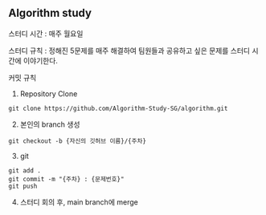 ## Algorithm study

스터디 시간 : 매주 월요일

스터디 규칙 : 정해진 5문제를 매주 해결하여 팀원들과 공유하고 싶은 문제를 스터디 시간에 이야기한다.


커밋 규칙 

1. Repository Clone

```
git clone https://github.com/Algorithm-Study-SG/algorithm.git
```

2. 본인의 branch 생성

```
git checkout -b {자신의 깃허브 이름}/{주차}
```

3. git
```
git add .
git commit -m "{주차} : {문제번호}"
git push
```

4. 스터디 회의 후, main branch에 merge
